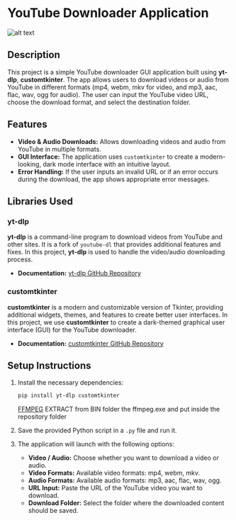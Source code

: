 
# YouTube Downloader Application

![alt text](https://i.imgur.com/UwLXD0I_d.webp?maxwidth=760&fidelity=grand)

## Description

This project is a simple YouTube downloader GUI application built using **yt-dlp**, **customtkinter**. The app allows users to download videos or audio from YouTube in different formats (mp4, webm, mkv for video, and mp3, aac, flac, wav, ogg for audio). The user can input the YouTube video URL, choose the download format, and select the destination folder.

## Features

- **Video & Audio Downloads:** Allows downloading videos and audio from YouTube in multiple formats.
- **GUI Interface:** The application uses `customtkinter` to create a modern-looking, dark mode interface with an intuitive layout.
- **Error Handling:** If the user inputs an invalid URL or if an error occurs during the download, the app shows appropriate error messages.

## Libraries Used

### yt-dlp

**yt-dlp** is a command-line program to download videos from YouTube and other sites. It is a fork of `youtube-dl` that provides additional features and fixes. In this project, **yt-dlp** is used to handle the video/audio downloading process.

- **Documentation:** [yt-dlp GitHub Repository](https://github.com/yt-dlp/yt-dlp)

### customtkinter

**customtkinter** is a modern and customizable version of Tkinter, providing additional widgets, themes, and features to create better user interfaces. In this project, we use **customtkinter** to create a dark-themed graphical user interface (GUI) for the YouTube downloader.

- **Documentation:** [customtkinter GitHub Repository](https://github.com/TomSchimansky/CustomTkinter)

## Setup Instructions

1. Install the necessary dependencies:
    ```bash
    pip install yt-dlp customtkinter
    ```
    [FFMPEG](https://www.gyan.dev/ffmpeg/builds/packages/ffmpeg-2025-03-03-git-d21ed2298e-full_build.7z)
    EXTRACT from BIN folder the ffmpeg.exe and put inside the repository folder

2. Save the provided Python script in a `.py` file and run it.

3. The application will launch with the following options:
    - **Video / Audio:** Choose whether you want to download a video or audio.
    - **Video Formats:** Available video formats: mp4, webm, mkv.
    - **Audio Formats:** Available audio formats: mp3, aac, flac, wav, ogg.
    - **URL Input:** Paste the URL of the YouTube video you want to download.
    - **Download Folder:** Select the folder where the downloaded content should be saved.
